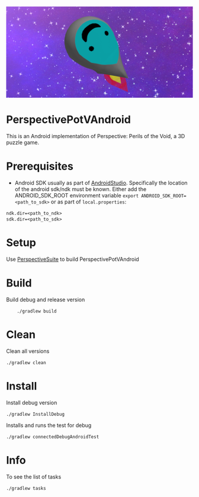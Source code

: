 ![Perspective](./app/src/main/res/drawable/banner.png)

PerspectivePotVAndroid
======================

This is an Android implementation of Perspective: Perils of the Void, a 3D puzzle game.

Prerequisites
=============

* Android SDK usually as part of [AndroidStudio](https://developer.android.com/studio).
Specifically the location of the android sdk/ndk must be known. Either add the ANDROID_SDK_ROOT
environment variable `export ANDROID_SDK_ROOT=<path_to_sdk>` or as part of  `local.properties`:
```
ndk.dir=<path_to_ndk>
sdk.dir=<path_to_sdk>
```

Setup
=====

Use [PerspectiveSuite](https://github.com/AletheiaWareLLC/PerspectiveSuite)
to build PerspectivePotVAndroid

Build
=====
Build debug and release version

```
    ./gradlew build
```

Clean
=====
Clean all versions

```
./gradlew clean
```

Install
=======

Install debug version

```
./gradlew InstallDebug
```

Installs and runs the test for debug

```
./gradlew connectedDebugAndroidTest
```

Info
====

To see the list of tasks

```
./gradlew tasks
```

